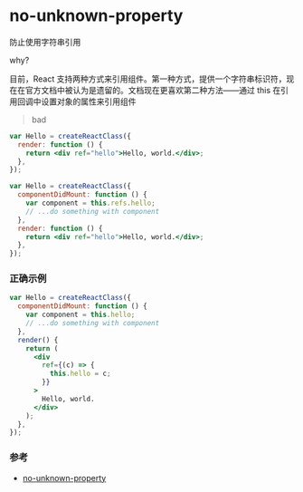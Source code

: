 # no-unknown-property

防止使用字符串引用

why?

目前，React 支持两种方式来引用组件。第一种方式，提供一个字符串标识符，现在在官方文档中被认为是遗留的。文档现在更喜欢第二种方法——通过 this 在引用回调中设置对象的属性来引用组件
> bad

```jsx
var Hello = createReactClass({
  render: function () {
    return <div ref="hello">Hello, world.</div>;
  },
});

var Hello = createReactClass({
  componentDidMount: function () {
    var component = this.refs.hello;
    // ...do something with component
  },
  render: function () {
    return <div ref="hello">Hello, world.</div>;
  },
});
```

### 正确示例

```jsx
var Hello = createReactClass({
  componentDidMount: function () {
    var component = this.hello;
    // ...do something with component
  },
  render() {
    return (
      <div
        ref={(c) => {
          this.hello = c;
        }}
      >
        Hello, world.
      </div>
    );
  },
});
```

### 参考

- [no-unknown-property](https://github.com/jsx-eslint/eslint-plugin-react/blob/c42b624d0fb9ad647583a775ab9751091eec066f/docs/rules/no-unknown-property)
